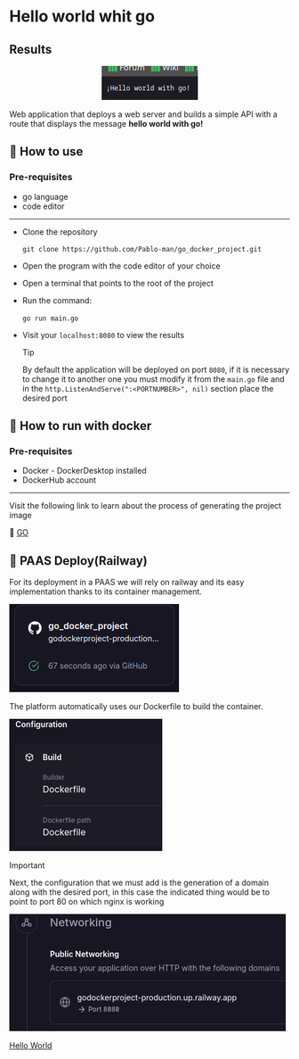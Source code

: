 # Hello world whit go
## Results
<p align="center">
    <img src="./public/img/result.png" alt="Hello from go">
</p>

Web application that deploys a web server and builds a simple API with a route that displays the message **hello world with go!**

## :open_book: How to use
### Pre-requisites
* go language
* code editor
---

* Clone the repository
    ```
    git clone https://github.com/Pablo-man/go_docker_project.git
    ```
* Open the program with the code editor of your choice
* Open a terminal that points to the root of the project
* Run the command:

    `go run main.go`
* Visit your `localhost:8080` to view the results

    > [!TIP]
    > By default the application will be deployed on port `8080`, if it is necessary to change it to another one you must modify it from the `main.go` file and in the `http.ListenAndServe(":<PORTNUMBER>", nil)` section place the desired port

## :rocket: How to run with docker
### Pre-requisites
* Docker - DockerDesktop installed
* DockerHub account
---
Visit the following link to learn about the process of generating the project image

:whale2: [GO](https://hub.docker.com/repository/docker/pamendeza/go_docker_project "Docker steps")

## :light_rail: PAAS Deploy(Railway)
For its deployment in a PAAS we will rely on railway and its easy implementation thanks to its container management. 

![Railway Service](./public/img/railwayDeploy.png "Service")

The platform automatically uses our Dockerfile to build the container. 

![Build Container](./public/img/dockerFile.png "Build Configuration")

> [!IMPORTANT]
> Next, the configuration that we must add is the generation of a domain along with the desired port, in this case the indicated thing would be to point to port 80 on which nginx is working

![Generate Domain](./public/img/domain.png "Domain")

[Hello World](https://jsproyectdocker-production.up.railway.app "click for visit")